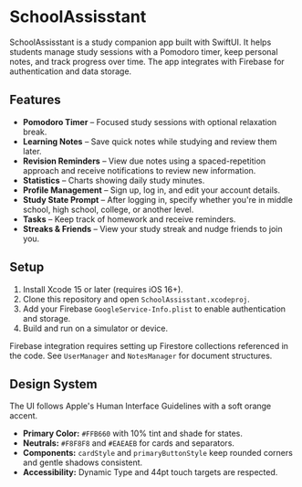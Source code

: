 # SchoolAssisstant

SchoolAssisstant is a study companion app built with SwiftUI. It helps students manage study sessions with a Pomodoro timer, keep personal notes, and track progress over time. The app integrates with Firebase for authentication and data storage.

## Features
- **Pomodoro Timer** – Focused study sessions with optional relaxation break.
- **Learning Notes** – Save quick notes while studying and review them later.
- **Revision Reminders** – View due notes using a spaced-repetition approach and receive notifications to review new information.
- **Statistics** – Charts showing daily study minutes.
- **Profile Management** – Sign up, log in, and edit your account details.
- **Study State Prompt** – After logging in, specify whether you're in middle school, high school, college, or another level.
- **Tasks** – Keep track of homework and receive reminders.
- **Streaks & Friends** – View your study streak and nudge friends to join you.

## Setup
1. Install Xcode 15 or later (requires iOS 16+).
2. Clone this repository and open `SchoolAssisstant.xcodeproj`.
3. Add your Firebase `GoogleService-Info.plist` to enable authentication and storage.
4. Build and run on a simulator or device.

Firebase integration requires setting up Firestore collections referenced in the code. See `UserManager` and `NotesManager` for document structures.

## Design System
The UI follows Apple's Human Interface Guidelines with a soft orange accent.

- **Primary Color:** `#FFB660` with 10% tint and shade for states.
- **Neutrals:** `#F8F8F8` and `#EAEAEB` for cards and separators.
- **Components:** `cardStyle` and `primaryButtonStyle` keep rounded corners and gentle shadows consistent.
- **Accessibility:** Dynamic Type and 44pt touch targets are respected.

